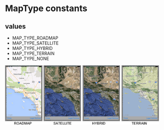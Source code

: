 # MapType constants


## values

- MAP_TYPE_ROADMAP
- MAP_TYPE_SATELLITE
- MAP_TYPE_HYBRID
- MAP_TYPE_TERRAIN
- MAP_TYPE_NONE

![](./image.png)
